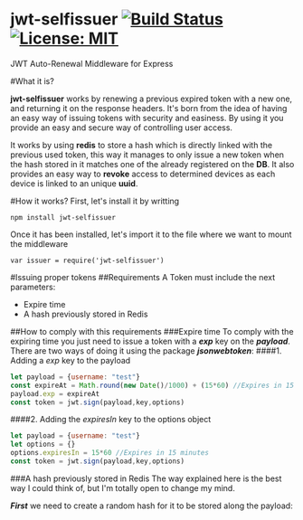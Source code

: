 # jwt-selfissuer  [![Build Status](https://travis-ci.com/josegrobles/jwt-selfissuer.svg?token=7JpgXMQqSWYBts2sAmZb&branch=master)](https://travis-ci.com/josegrobles/jwt-selfissuer) [![License: MIT](https://img.shields.io/badge/License-MIT-yellow.svg)](https://opensource.org/licenses/MIT)

JWT Auto-Renewal Middleware for Express

#What it is?

**jwt-selfissuer** works by renewing a previous expired token with a new one, and returning it on the response headers. It's born from the idea of having an easy way of issuing tokens with security and easiness. By using it you provide an easy and secure way of controlling user access.

It works by using **redis** to store a hash which is directly linked with the previous used token, this way it manages to only issue a new token when the hash stored in it matches one of the already registered on the **DB**. It also provides an easy way to **revoke** access to determined devices as each device is linked to an unique **uuid**.

#How it works?
First, let's install it by writting
```
npm install jwt-selfissuer
```
Once it has been installed, let's import it to the file where we want to mount the middleware
```
var issuer = require('jwt-selfissuer')
```  
#Issuing proper tokens
##Requirements
A Token must include the next parameters:
- Expire time
- A hash previously stored in Redis

##How to comply with this requirements
###Expire time
To comply with the expiring time you just need to issue a token with a ***exp*** key on the ***payload***.
There are two ways of doing it using the package ***jsonwebtoken***:
####1. Adding a *exp* key to the payload
```javascript
let payload = {username: "test"}
const expireAt = Math.round(new Date()/1000) + (15*60) //Expires in 15 minutes
payload.exp = expireAt
const token = jwt.sign(payload,key,options)
```
####2. Adding the *expiresIn* key to the options object
```javascript
let payload = {username: "test"}
let options = {}
options.expiresIn = 15*60 //Expires in 15 minutes
const token = jwt.sign(payload,key,options)
```
###A hash previously stored in Redis
The way explained here is the best way I could think of, but I'm totally open to change my mind.

***First*** we need to create a random hash for it to be stored along the payload:
